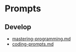 # Prompts

## Develop
 
 * [mastering-programming.md](./mastering-programming.md)
 * [coding-prompts.md](./coding-prompts.md)
